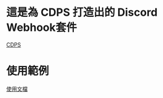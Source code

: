 # 這是為 CDPS 打造出的 Discord Webhook套件

[CDPS](https://github.com/ExpTechTW/CDPS)

# 使用範例

[使用文檔](https://github.com/PiscesXD/cdps-discordwebhook/blob/main/read.md)
